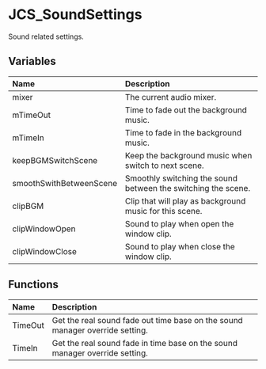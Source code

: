 # JCS_SoundSettings

Sound related settings.

## Variables

| Name                    | Description                                                   |
|:------------------------|:--------------------------------------------------------------|
| mixer                   | The current audio mixer.                                      |
| mTimeOut                | Time to fade out the background music.                        |
| mTimeIn                 | Time to fade in the background music.                         |
| keepBGMSwitchScene      | Keep the background music when switch to next scene.          |
| smoothSwithBetweenScene | Smoothly switching the sound between the switching the scene. |
| clipBGM                 | Clip that will play as background music for this scene.       |
| clipWindowOpen          | Sound to play when open the window clip.                      |
| clipWindowClose         | Sound to play when close the window clip.                     |

## Functions

| Name    | Description                                                                  |
|:--------|:-----------------------------------------------------------------------------|
| TimeOut | Get the real sound fade out time base on the sound manager override setting. |
| TimeIn  | Get the real sound fade in time base on the sound manager override setting.  |
